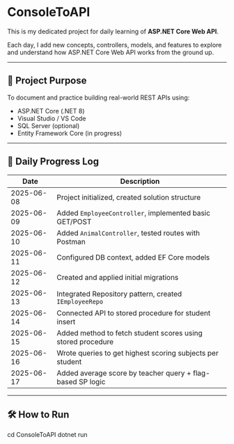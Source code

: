 # ConsoleToAPI

This is my dedicated project for daily learning of **ASP.NET Core Web API**.

Each day, I add new concepts, controllers, models, and features to explore and understand how ASP.NET Core Web API works from the ground up.

---

## 📌 Project Purpose

To document and practice building real-world REST APIs using:
- ASP.NET Core (.NET 8)
- Visual Studio / VS Code
- SQL Server (optional)
- Entity Framework Core (in progress)

---

## 📅 Daily Progress Log

| Date       | Description                                                  |
|------------|--------------------------------------------------------------|
| 2025-06-08 | Project initialized, created solution structure              |
| 2025-06-09 | Added `EmployeeController`, implemented basic GET/POST       |
| 2025-06-10 | Added `AnimalController`, tested routes with Postman         |
| 2025-06-11 | Configured DB context, added EF Core models                  |
| 2025-06-12 | Created and applied initial migrations                       |
| 2025-06-13 | Integrated Repository pattern, created `IEmployeeRepo`       |
| 2025-06-14 | Connected API to stored procedure for student insert         |
| 2025-06-15 | Added method to fetch student scores using stored procedure  |
| 2025-06-16 | Wrote queries to get highest scoring subjects per student    |
| 2025-06-17 | Added average score by teacher query + flag-based SP logic   |


---

## 🛠️ How to Run


cd ConsoleToAPI
dotnet run
